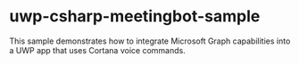 # uwp-csharp-meetingbot-sample
This sample demonstrates how to integrate Microsoft Graph capabilities into a UWP app that uses Cortana voice commands.
